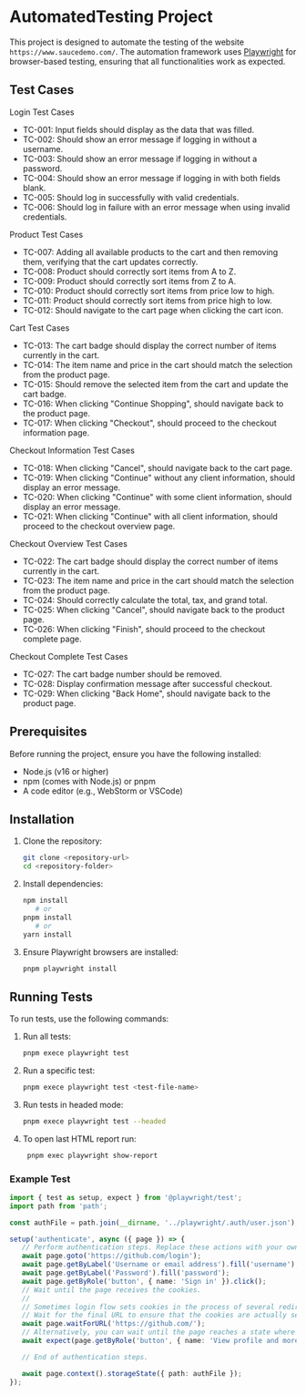 # AutomatedTesting Project

This project is designed to automate the testing of the website `https://www.saucedemo.com/`. The automation framework uses [Playwright](https://playwright.dev/) for browser-based testing, ensuring that all functionalities work as expected.

## Test Cases
Login Test Cases
- TC-001: Input fields should display as the data that was filled.
- TC-002: Should show an error message if logging in without a username.
- TC-003: Should show an error message if logging in without a password.
- TC-004: Should show an error message if logging in with both fields blank.
- TC-005: Should log in successfully with valid credentials.
- TC-006: Should log in failure with an error message when using invalid credentials.

Product Test Cases
- TC-007: Adding all available products to the cart and then removing them, verifying that the cart updates correctly.
- TC-008: Product should correctly sort items from A to Z.
- TC-009: Product should correctly sort items from Z to A.
- TC-010: Product should correctly sort items from price low to high.
- TC-011: Product should correctly sort items from price high to low.
- TC-012: Should navigate to the cart page when clicking the cart icon.

Cart Test Cases
- TC-013: The cart badge should display the correct number of items currently in the cart.
- TC-014: The item name and price in the cart should match the selection from the product page.
- TC-015: Should remove the selected item from the cart and update the cart badge.
- TC-016: When clicking "Continue Shopping", should navigate back to the product page.
- TC-017: When clicking "Checkout", should proceed to the checkout information page.

Checkout Information Test Cases
- TC-018: When clicking "Cancel", should navigate back to the cart page.
- TC-019: When clicking "Continue" without any client information, should display an error message.
- TC-020: When clicking "Continue" with some client information, should display an error message.
- TC-021: When clicking "Continue" with all client information, should proceed to the checkout overview page.

Checkout Overview Test Cases
- TC-022: The cart badge should display the correct number of items currently in the cart.
- TC-023: The item name and price in the cart should match the selection from the product page.
- TC-024: Should correctly calculate the total, tax, and grand total.
- TC-025: When clicking "Cancel", should navigate back to the product page.
- TC-026: When clicking "Finish", should proceed to the checkout complete page.

Checkout Complete Test Cases
- TC-027: The cart badge number should be removed.
- TC-028: Display confirmation message after successful checkout.
- TC-029: When clicking "Back Home", should navigate back to the product page.


## Prerequisites

Before running the project, ensure you have the following installed:
- Node.js (v16 or higher)
- npm (comes with Node.js) or pnpm
- A code editor (e.g., WebStorm or VSCode)

## Installation

1. Clone the repository:
   ```bash
   git clone <repository-url>
   cd <repository-folder>
   ```

2. Install dependencies:
   ```bash
   npm install
      # or
   pnpm install
      # or
   yarn install
   ```

3. Ensure Playwright browsers are installed:
   ```bash
   pnpm playwright install
   ```

## Running Tests

To run tests, use the following commands:

1. Run all tests:
   ```bash
   pnpm exece playwright test
   ```

2. Run a specific test:
   ```bash
   pnpm exece playwright test <test-file-name>
   ```

3. Run tests in headed mode:
   ```bash
   pnpm exece playwright test --headed
   ```

4. To open last HTML report run:
   ```bash
    pnpm exec playwright show-report
   ```

### Example Test

```typescript
import { test as setup, expect } from '@playwright/test';
import path from 'path';

const authFile = path.join(__dirname, '../playwright/.auth/user.json');

setup('authenticate', async ({ page }) => {
   // Perform authentication steps. Replace these actions with your own.
   await page.goto('https://github.com/login');
   await page.getByLabel('Username or email address').fill('username');
   await page.getByLabel('Password').fill('password');
   await page.getByRole('button', { name: 'Sign in' }).click();
   // Wait until the page receives the cookies.
   //
   // Sometimes login flow sets cookies in the process of several redirects.
   // Wait for the final URL to ensure that the cookies are actually set.
   await page.waitForURL('https://github.com/');
   // Alternatively, you can wait until the page reaches a state where all cookies are set.
   await expect(page.getByRole('button', { name: 'View profile and more' })).toBeVisible();

   // End of authentication steps.

   await page.context().storageState({ path: authFile });
});
```